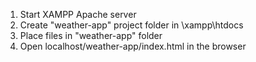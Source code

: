 1. Start XAMPP Apache server
2. Create "weather-app" project folder in \xampp\htdocs
3. Place files in "weather-app" folder
4. Open localhost/weather-app/index.html in the browser
